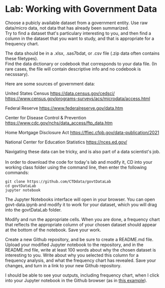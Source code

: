 <h1>Lab: Working with Government Data</h1>

Choose a pubicly available dataset from a government entity. Use raw data/micro data, not data that has already been summarized.<br>
Try to find a dataset that's particulary interesting to you, and then find a column in the dataset that you want to study, and that is appropriate for a frequency chart. <br>

The data should be in a .xlsx, .sas7bdat, or .csv file (.zip data often contains these filetypes). <br>
Find the data dictionary or codebook that corresponds to your data file. (In rare cases, the file will contain descriptive info and no codebook is necsssary). <br>

Here are some sources of government data:

United States Census
https://data.census.gov/cedsci/
https://www.census.gov/programs-surveys/acs/microdata/access.html

Federal Reserve
https://www.federalreserve.gov/data.htm

Center for Disease Control & Prevention
https://www.cdc.gov/nchs/data_access/ftp_data.htm

Home Mortgage Disclosure Act
https://ffiec.cfpb.gov/data-publication/2021

National Center for Education Statistics
https://nces.ed.gov/


Navigating these data can be tricky, and is also part of a data scientist's job. <br><br>
In order to download the code for today's lab and modify it, CD into your working class folder using the command line, then enter the following commands:

```
git clone https://github.com/CTDdata/govtDataLab
cd govtDataLab
jupyter notebook
```

The Jupyter Notebooks interface will open in your browser. You can open govt-data.ipynb and modify it to work for your dataset, which you will drag into the govtDataLab folder.

Modify and run the appropriate cells. When you are done, a frequency chart that reflects the appropriate column of your chosen dataset should appear at the bottom of the notebook. Save your work.

Create a new Github repository, and be sure to create a README.md file. Upload your modified Jupyter notebook to the repository, and in the README.md file, write at least 100 words about why the chosen dataset is interesting to you. Write about why you selected this column for a frequency analysis, and what the frequency chart has revealed. Save your changes, and turn in a link to your new Github repository. 

I should be able to see your outputs, including frequency chart, when I click into your Jupyter notebook in the Github browser (as in <a href = 'https://github.com/CTDdata/govtDataLab/blob/aces-output/govt-data.ipynb'>this example</a>). 


